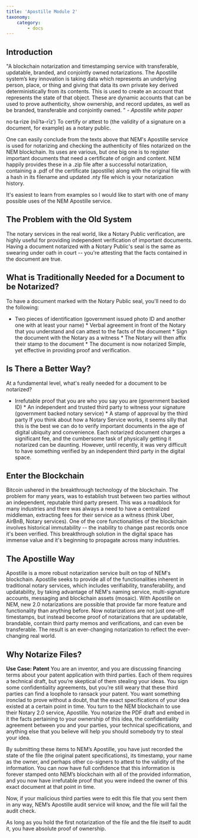 ```yaml
---
title: 'Apostille Module 2'
taxonomy:
    category:
        - docs
---
```


## Introduction
"A blockchain notarization and timestamping service with transferable, updatable, branded, and conjointly owned notarizations. The Apostille system’s key innovation is taking data which represents an underlying person, place, or thing and giving that data its own private key derived deterministically from its contents. This is used to create an account that represents the state of that object. These are dynamic accounts that can be used to prove authenticity, show ownership, and record updates, as well as be branded, transferable and conjointly owned. " 
_- Apostille white paper_

no·ta·rize (nō′tə-rīz′) To certify or attest to (the validity of a signature on a document, for example) as a notary public.

One can easily conclude from the texts above that NEM's Apostille service is used for notarizing and checking the authenticity of files notarized on the NEM blockchain. Its uses are various, but one big one is to register important documents that need a certificate of origin and content. NEM happily provides these in a .zip file after a successful notarization, containing a .pdf of the certificate (apostille) along with the original file with a hash in its filename and updated .nty file which is your notarization history.

It's easiest to learn from examples so I would like to start with one of many possible uses of the NEM Apostille service.

## The Problem with the Old System
The notary services in the real world, like a Notary Public verification, are highly useful for providing independent verification of important documents. Having a document notarized with a Notary Public's seal is the same as swearing under oath in court -- you're attesting that the facts contained in the document are true.

## What is Traditionally Needed for a Document to be Notarized?
To have a document marked with the Notary Public seal, you'll need to do the following: 
* Two pieces of identification (government issued photo ID and another one with at least your name) * Verbal agreement in front of the Notary that you understand and can attest to the facts of the document * Sign the document with the Notary as a witness * The Notary will then affix their stamp to the document * The document is now notarized
Simple, yet effective in providing proof and verification.
## Is There a Better Way?
At a fundamental level, what's really needed for a document to be notarized? 
* Irrefutable proof that you are who you say you are (government backed ID) * An independent and trusted third party to witness your signature (government backed notary service) * A stamp of approval by the third party
If you think about how a Notary Service works, it seems silly that this is the best we can do to verify important documents in the age of digital ubiquity and convenience. Each notarized document charges a significant fee, and the cumbersome task of physically getting it notarized can be daunting. However, until recently, it was very difficult to have something verified by an independent third party in the digital space.

## Enter the Blockchain
Bitcoin ushered in the breakthrough technology of the blockchain. The problem for many years, was to establish trust between two parties without an independent, reputable third party present. This was a roadblock for many industries and there was always a need to have a centralized middleman, extracting fees for their service as a witness (think Uber, AirBnB, Notary services).
One of the core functionalities of the blockchain involves historical immutability -- the inability to change past records once it's been verified. This breakthrough solution in the digital space has immense value and it's beginning to propagate across many industries.

## The Apostille Way
Apostille is a more robust notarization service built on top of NEM's blockchain. Apostille seeks to provide all of the functionalities inherent in traditional notary services, which includes verifiability, transferability, and updatability, by taking advantage of NEM's naming service, multi-signature accounts, messaging and blockchain assets (mosaic). With Apostille on NEM, new 2.0 notarizations are possible that provide far more feature and functionality than anything before. Now notarizations are not just one-off timestamps, but instead become proof of notarizations that are updatable, brandable, contain third party memos and verifications, and can even be transferable. The result is an ever-changing notarization to reflect the ever-changing real world.

## Why Notarize Files?
**Use Case: Patent**
You are an inventor, and you are discussing financing terms about your patent application with third parties. Each of them requires a technical draft, but you’re skeptical of them stealing your ideas. You sign some confidentiality agreements, but you’re still weary that these third parties can find a loophole to ransack your patent. You want something ironclad to prove without a doubt, that the exact specifications of your idea existed at a certain point in time. You turn to the NEM blockchain to use their Notary 2.0 service, Apostille. You notarize the PDF draft and embed in it the facts pertaining to your ownership of this idea, the confidentiality agreement between you and your parties, your technical specifications, and anything else that you believe will help you should somebody try to steal your idea.

By submitting these items to NEM’s Apostille, you have just recorded the state of the file (the original patent specifications), its timestamp, your name as the owner, and perhaps other co-signers to attest to the validity of the information. You can now have full confidence that this information is forever stamped onto NEM’s blockchain with all of the provided information, and you now have irrefutable proof that you were indeed the owner of this exact document at that point in time.

Now, if your malicious third parties were to edit this file that you sent them in any way, NEM’s Apostille audit service will know, and the file will fail the audit check.

As long as you hold the first notarization of the file and the file itself to audit it, you have absolute proof of ownership.